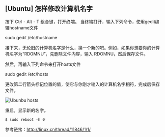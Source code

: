 ## [Ubuntu] 怎样修改计算机名字

按下 Ctrl - Alt - T 组合键，打开终端。 当终端打开，输入下列命令，使用gedit编辑hostname文件

sudo gedit /etc/hostname

接下来，无论旧的计算机名字是什么，换一个新的吧。例如，如果你想要你的计算机名字为“RDOMNU”，先删除文件内容，输入 RDOMNU，然后保存文件。

然后，再输入下列命令来打开hosts文件

sudo gedit /etc/hosts

更改第二行箭头标记位置的值，使它与你刚才输入的计算机名字相符，完成后保存文件。

![Ubunbu hosts](../images/ubuntu-hostname/png)

重启，显示新的名字。

`$ sudo reboot -h 0`

参考链接：http://linux.cn/thread/11846/1/1/